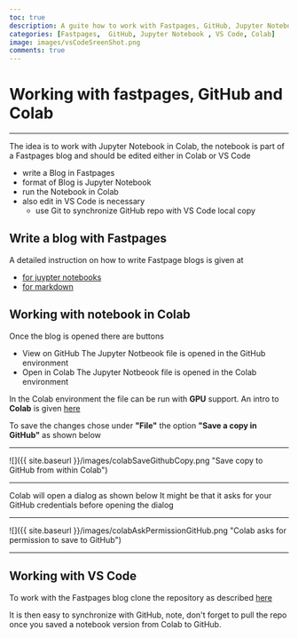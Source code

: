 ```yaml
---
toc: true
description: A guite how to work with Fastpages, GitHub, Jupyter Notebook and Colab
categories: [Fastpages,  GitHub, Jupyter Notebook , VS Code, Colab]
image: images/vsCodeSreenShot.png
comments: true
---
```

# Working with fastpages, GitHub and Colab


--- 
The idea is to work with Jupyter Notebook in Colab, the notebook is part of a Fastpages blog and should be edited either in Colab or VS Code

- write a Blog in Fastpages 
- format of Blog is Jupyter Notebook
- run the Notebook in Colab
- also edit in VS Code is necessary
    - use Git to synchronize GitHub repo with VS Code local copy

## Write a blog with Fastpages

A detailed instruction on how to write Fastpage blogs is given at

- [for juypter notebooks ](https://github.com/fastai/fastpages#writing-blog-posts-with-jupyter)
- [for markdown](https://github.com/fastai/fastpages#writing-blog-posts-with-jupyter)

## Working with notebook in Colab

Once the blog is opened there are buttons

- View on GitHub
    The Jupyter Notbeook file is opened in the GitHub environment
- Open in Colab
    The Jupyter Notbeook file is opened in the Colab environment


In the Colab environment the file can be run with **GPU** support. An intro to **Colab** is given [here](https://colab.research.google.com/notebooks/welcome.ipynb) 

To save the changes chose under **"File"** the option **"Save a copy in GitHub"** as shown below

---

![]({{ site.baseurl }}/images/colabSaveGithubCopy.png "Save copy to GitHub from within Colab")

---

Colab will open a dialog as shown below
It might be that it asks for your GitHub credentials before opening the dialog 

--- 

![]({{ site.baseurl }}/images/colabAskPermissionGitHub.png "Colab asks for permission to save to GitHub")

---

## Working with VS Code

To work with the Fastpages blog clone the repository as described [here](https://code.visualstudio.com/docs/editor/versioncontrol#_cloning-a-repository) 

It is then easy to synchronize with GitHub, note, don't forget to pull the repo once you saved a notebook version from Colab to GitHub. 